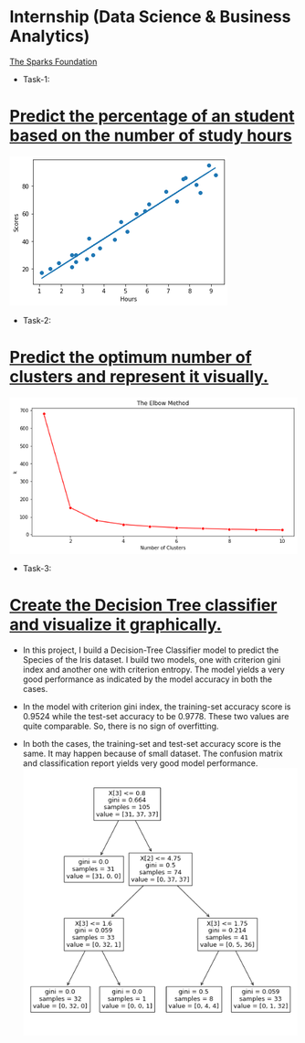 # Internship (Data Science & Business Analytics)
[The Sparks Foundation](https://www.linkedin.com/company/the-sparks-foundation/)
* Task-1:
# [Predict the percentage of an student based on the number of study hours](https://github.com/uttamgrade/The_Spark_Foundation.git) 
![](/images/Task1_Image.png)
* Task-2:
# [Predict the optimum number of clusters and represent it visually.](https://github.com/uttamgrade/The_Spark_Foundation.git)
![](/images/Task2_Image.png)

* Task-3:
# [Create the Decision Tree classifier and visualize it graphically.](https://github.com/uttamgrade/The_Spark_Foundation.git) 
* In this project, I build a Decision-Tree Classifier model to predict the Species of the Iris dataset. I build two models, one with criterion gini index and another one with criterion entropy. The model yields a very good performance as indicated by the model accuracy in both the cases.

* In the model with criterion gini index, the training-set accuracy score is 0.9524 while the test-set accuracy to be 0.9778. These two values are quite comparable. So, there is no sign of overfitting.

* In both the cases, the training-set and test-set accuracy score is the same. It may happen because of small dataset. The confusion matrix and classification report yields very good model performance.
![](/images/Task3_Gini_Index.png)
